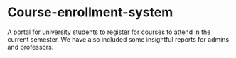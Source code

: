 # Course-enrollment-system
A portal for university students to register for courses to attend in the current semester. We have also included some insightful reports for admins and professors.
